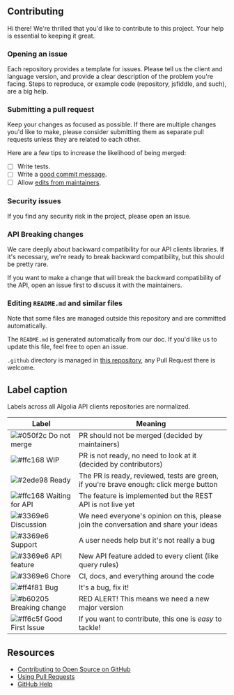 ## Contributing

Hi there! We're thrilled that you'd like to contribute to this project.
Your help is essential to keeping it great.

### Opening an issue

Each repository provides a template for issues. Please tell us the client and language version, and
provide a clear description of the problem you're facing. Steps to reproduce, or example code
(repository, jsfiddle, and such), are a big help.

### Submitting a pull request

Keep your changes as focused as possible. If there are multiple changes you'd like to make,
please consider submitting them as separate pull requests unless they are related to each other.

Here are a few tips to increase the likelihood of being merged:

- [ ] Write tests.
- [ ] Write a [good commit message](http://tbaggery.com/2008/04/19/a-note-about-git-commit-messages.html).
- [ ] Allow [edits from maintainers](https://blog.github.com/2016-09-07-improving-collaboration-with-forks/).

### Security issues
If you find any security risk in the project, please open an issue.

### API Breaking changes

We care deeply about backward compatibility for our API clients libraries.
If it's necessary, we're ready to break backward compatibility,
but this should be pretty rare.

If you want to make a change that will break the backward compatibility of the API,
open an issue first to discuss it with the maintainers.

### Editing `README.md` and similar files

Note that some files are managed outside this repository and are committed automatically.

The `README.md` is generated automatically from our doc. If you'd like us to update this file,
feel free to open an issue.

`.github` directory is managed in [this repository](https://github.com/algolia/algoliasearch-client-common),
any Pull Request there is welcome.

## Label caption

Labels across all Algolia API clients repositories are normalized.

<!-- DO NOT EDIT THE TABLE NOR REMOVE HTML COMMENTS -->
<!-- LABELTABLE -->
| Label                                                                     | Meaning                                                                                |
|---------------------------------------------------------------------------|----------------------------------------------------------------------------------------|
| ![#050f2c](https://placehold.it/15/050f2c/000000?text=+) Do not merge     | PR should not be merged (decided by maintainers)                                       |
| ![#ffc168](https://placehold.it/15/ffc168/000000?text=+) WIP              | PR is not ready, no need to look at it (decided by contributors)                       |
| ![#2ede98](https://placehold.it/15/2ede98/000000?text=+) Ready            | The PR is ready, reviewed, tests are green, if you're brave enough: click merge button |
| ![#ffc168](https://placehold.it/15/ffc168/000000?text=+) Waiting for API  | The feature is implemented but the REST API is not live yet                            |
| ![#3369e6](https://placehold.it/15/3369e6/000000?text=+) Discussion       | We need everyone's opinion on this, please join the conversation and share your ideas  |
| ![#3369e6](https://placehold.it/15/3369e6/000000?text=+) Support          | A user needs help but it's not really a bug                                            |
| ![#3369e6](https://placehold.it/15/3369e6/000000?text=+) API feature      | New API feature added to every client (like query rules)                               |
| ![#3369e6](https://placehold.it/15/3369e6/000000?text=+) Chore            | CI, docs, and everything around the code                                               |
| ![#ff4f81](https://placehold.it/15/ff4f81/000000?text=+) Bug              | It's a bug, fix it!                                                                    |
| ![#b60205](https://placehold.it/15/b60205/000000?text=+) Breaking change  | RED ALERT! This means we need a new major version                                      |
| ![#ff6c5f](https://placehold.it/15/ff6c5f/000000?text=+) Good First Issue | If you want to contribute, this one is _easy_ to tackle!                               |

<!-- /LABELTABLE -->
<!-- DO NOT REMOVE ANY HTML COMMENT -->

## Resources

- [Contributing to Open Source on GitHub](https://guides.github.com/activities/contributing-to-open-source/)
- [Using Pull Requests](https://help.github.com/articles/using-pull-requests/)
- [GitHub Help](https://help.github.com)